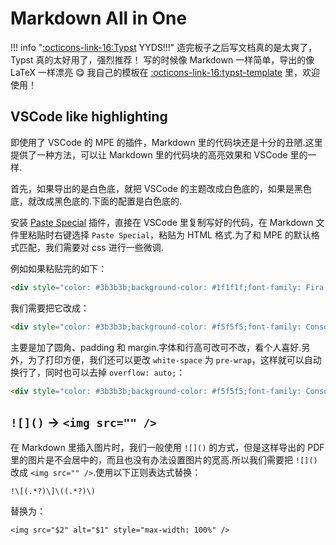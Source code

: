 # Markdown All in One

!!! info "[:octicons-link-16:Typst](https://typst.app/) YYDS!!!"
    造完板子之后写文档真的是太爽了，Typst 真的太好用了，强烈推荐！
    写的时候像 Markdown 一样简单，导出的像 LaTeX 一样漂亮 😋
    我自己的模板在 [:octicons-link-16:typst-template](https://github.com/PeiPei233/typst-template) 里，欢迎使用！

## VSCode like highlighting

即使用了 VSCode 的 MPE 的插件，Markdown 里的代码块还是十分的丑陋.这里提供了一种方法，可以让 Markdown 里的代码块的高亮效果和 VSCode 里的一样.

首先，如果导出的是白色底，就把 VSCode 的主题改成白色底的，如果是黑色底，就改成黑色底的.下面的配置是白色底的.

安装 [Paste Special](https://marketplace.visualstudio.com/items?itemName=d3v.pastespecial) 插件，直接在 VSCode 里复制写好的代码，在 Markdown 文件里粘贴时右键选择 `Paste Special`，粘贴为 HTML 格式.为了和 MPE 的默认格式匹配，我们需要对 css 进行一些微调.

例如如果粘贴完的如下：

```html
<div style="color: #3b3b3b;background-color: #1f1f1f;font-family: Fira Code Retina， 思源黑体 HW， Consolas， 'Courier New'， monospace， Consolas， 'Courier New'， monospace;font-weight: normal;font-size: 14px;line-height: 19px;white-space: pre;">...</div>
```

我们需要把它改成：

```html
<div style="color: #3b3b3b;background-color: #f5f5f5;font-family: Consolas， 'Courier New'， monospace， Consolas， 'Courier New'， monospace;font-weight: normal;font-size: 14px;line-height: 1.4;white-space: pre;border-radius: 3px;padding: .8em;margin-top: 0;margin-bottom: 16px;overflow: auto;">...</div>
```

主要是加了圆角、padding 和 margin.字体和行高可改可不改，看个人喜好.另外，为了打印方便，我们还可以更改 `white-space` 为 `pre-wrap`，这样就可以自动换行了，同时也可以去掉 `overflow: auto;`：

```html
<div style="color: #3b3b3b;background-color: #f5f5f5;font-family: Consolas， 'Courier New'， monospace， Consolas， 'Courier New'， monospace;font-weight: normal;font-size: 14px;line-height: 1.4;white-space: pre-wrap;border-radius: 3px;padding: .8em;margin-top: 0;margin-bottom: 16px;">...</div>
```

## `![]()` -> `<img src="" />`

在 Markdown 里插入图片时，我们一般使用 `![]()` 的方式，但是这样导出的 PDF 里的图片是不会居中的，而且也没有办法设置图片的宽高.所以我们需要把 `![]()` 改成 `<img src="" />`.使用以下正则表达式替换：

```regex
!\[(.*?)\]\((.*?)\)
```

替换为：

```regex
<img src="$2" alt="$1" style="max-width: 100%" />
```
